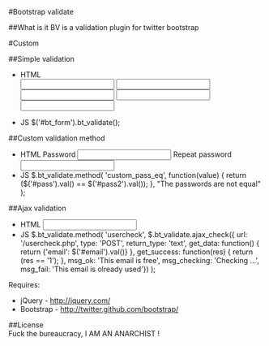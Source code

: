 #Bootstrap validate

##What is it
BV is a validation plugin for twitter bootstrap

#Custom

##Simple validation
 - HTML
    <form method="post" id="bt_form">
      <input name="name" type="text" validate="required"/>
      <input name="email" type="text" validate="email"/>
      <input name="www" type="text" validate="www"/>
      <input name="address" type="text" validate="length_min,10"/>
      <input name="number" id="number" type="text" validate="float|between,5,7"/>
 - JS
    $('#bt_form').bt_validate();

##Custom validation method
 - HTML
    <label for="pass">Password</label>
    <input name="pass" id="pass" type="password" validate="length_min,5"/>
    <label for="pass2">Repeat password</label>
    <input name="pass2" id="pass2" type="password" validate="custom_pass_eq"/>
 - JS
    $.bt_validate.method(
      'custom_pass_eq', 
      function(value) {
        return ($('#pass').val() == $('#pass2').val());
      },
      "The passwords are not equal"
    );

##Ajax validation
 - HTML
    <input name="email" id="email" type="text" validate="required|email|usercheck"/>
 - JS
    $.bt_validate.method(
          'usercheck', 
          $.bt_validate.ajax_check({
            url: '/usercheck.php', 
            type: 'POST',
            return_type: 'text',
            get_data: function() { return {'email': $('#email').val()} }, 
            get_success: function(res) { return (res == '1'); },
            msg_ok: 'This email is free', 
            msg_checking: 'Checking ...', 
            msg_fail: 'This email is olready used'})
    );

Requires:
  * jQuery - http://jquery.com/
  * Bootstrap - http://twitter.github.com/bootstrap/

##License  
Fuck the bureaucracy, I AM AN ANARCHIST !